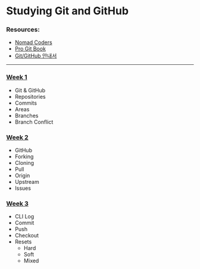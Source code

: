# Studying Git and GitHub

### Resources:

- [Nomad Coders](https://nomadcoders.co/git-for-beginners/lobby)
- [Pro Git Book](https://git-scm.com/book/en/v2)
- [Git/GitHub 안내서](https://subicura.com/git/)

---

### [Week 1](w1/week_one.md)

- Git & GitHub
- Repositories
- Commits
- Areas
- Branches
- Branch Conflict

### [Week 2](w2/week_two.md)

- GitHub
- Forking
- Cloning
- Pull
- Origin
- Upstream
- Issues

### [Week 3](w3/week_three.md)

- CLI Log
- Commit
- Push
- Checkout
- Resets
  - Hard
  - Soft
  - Mixed
